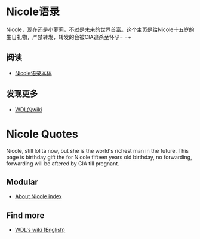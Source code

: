 Nicole语录
===================================
Nicole，现在还是小萝莉，不过是未来的世界首富。这个主页是给Nicole十五岁的生日礼物，严禁转发，转发的会被CIA追杀至怀孕= =+

阅读
-----------------------------------
* [Nicole语录本体]()

发现更多
-----------------------------------
* [WDL的wiki]()

Nicole Quotes
===================================
Nicole, still lolita now, but she is the world's richest man in the future. This page is birthday gift the for Nicole fifteen years old birthday, no forwarding, forwarding will be aftered by CIA till pregnant.

Modular
-----------------------------------
* [About Nicole index]()

Find more
-----------------------------------
* [WDL's wiki (English)]()